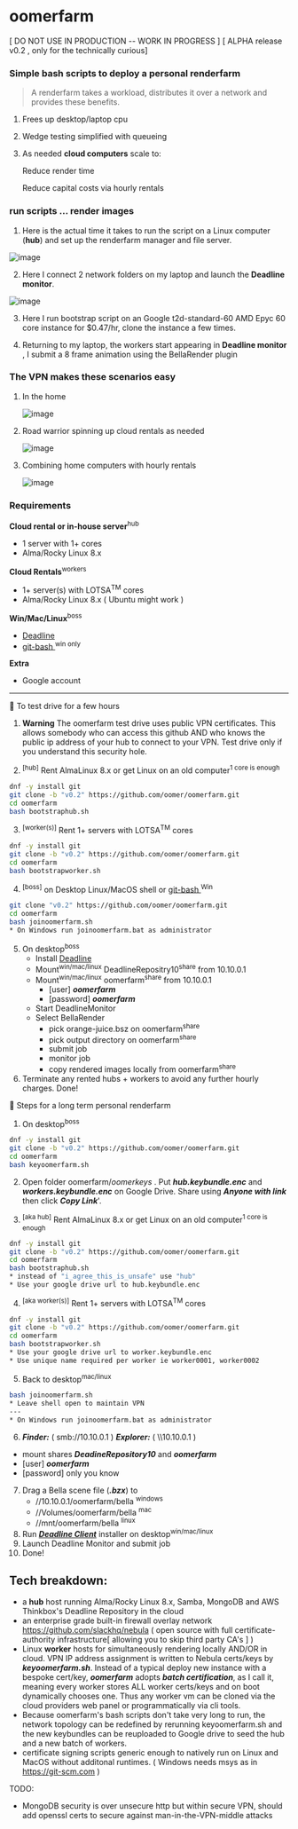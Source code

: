 # oomerfarm

[ DO NOT USE IN PRODUCTION -- WORK IN PROGRESS ]
[ ALPHA release v0.2 , only for the technically curious]

### Simple bash scripts to deploy a personal renderfarm

>A renderfarm takes a workload, distributes it over a network and provides these benefits.
  1. Frees up desktop/laptop cpu
  2. Wedge testing simplified with queueing
  3. As needed **cloud computers** scale to:

        Reduce render time

        Reduce capital costs via hourly rentals

### run scripts ... render images  ###

1. Here is the actual time it takes to run the script on a Linux computer (**hub**) and set up the renderfarm manager and file server. 

![image](./img/bootstraphub.gif )

2. Here I connect 2 network folders on my laptop and launch the **Deadline monitor**. 

![image](./img/bootstrapworker.gif )

3. Here I run bootstrap script on an Google t2d-standard-60 AMD Epyc 60 core instance for $0.47/hr, clone the instance a few times.

4. Returning to my laptop, the workers start appearing in **Deadline monitor** , I submit a 8 frame animation using the BellaRender plugin 

### The VPN makes these scenarios easy ###

1. In the home

    ![image](./img/deployhome.png )

2. Road warrior spinning up cloud rentals as needed

    ![image](./img/deploycloud.png )

3. Combining home computers with hourly rentals

    ![image](./img/deploymixed.png )

### Requirements ###

**Cloud rental or in-house server**<sup>hub</sup>
- 1 server with 1+ cores
- Alma/Rocky Linux 8.x 

**Cloud Rentals**<sup>workers</sup>
- 1+ server(s) with LOTSA<sup>TM</sup> cores
- Alma/Rocky Linux 8.x ( Ubuntu might work )

**Win/Mac/Linux**<sup>boss</sup>
- [ Deadline ]( https://awsthinkbox.com )
- [ git-bash ]( https://git-scm.com )<sup>win only</sup>

**Extra**
- Google account

---

 📘 To test drive for a few hours

1. **Warning** The oomerfarm test drive uses public VPN certificates. This allows somebody who can access this github AND who knows the public ip address of your hub to connect to your VPN. Test drive only if you understand this security hole. 

2. <sup>[hub]</sup> Rent AlmaLinux 8.x or get Linux on an old computer<sup>1 core is enough</sup>

```sh
dnf -y install git
git clone -b "v0.2" https://github.com/oomer/oomerfarm.git
cd oomerfarm 
bash bootstraphub.sh
```
3. <sup>[worker(s)]</sup> Rent 1+ servers with LOTSA<sup>TM</sup> cores

```sh
dnf -y install git
git clone -b "v0.2" https://github.com/oomer/oomerfarm.git
cd oomerfarm 
bash bootstrapworker.sh
```

4. <sup>[boss]</sup> on Desktop Linux/MacOS shell or [ git-bash ]( https://git-scm.com )<sup>Win</sup>
```sh
git clone "v0.2" https://github.com/oomer/oomerfarm.git
cd oomerfarm 
bash joinoomerfarm.sh
* On Windows run joinoomerfarm.bat as administrator
```
5. On desktop<sup>boss</sup>
    - Install [ Deadline ]( https://awsthinkbox.com )
    - Mount<sup>win/mac/linux</sup> DeadlineRepositry10<sup>share</sup> from 10.10.0.1 
    - Mount<sup>win/mac/linux</sup> oomerfarm<sup>share</sup> from 10.10.0.1
        - [user] ***oomerfarm***
        - [password] ***oomerfarm***
    - Start DeadlineMonitor
    - Select BellaRender 
        - pick orange-juice.bsz on oomerfarm<sup>share</sup>
        - pick output directory on oomerfarm<sup>share</sup>
        - submit job
        - monitor job
        - copy rendered images locally from oomerfarm<sup>share</sup>
6. Terminate any rented hubs + workers to avoid any further hourly charges. Done!

 📘 Steps for a long term personal renderfarm

1. On desktop<sup>boss</sup>

```sh
dnf -y install git
git clone -b "v0.2" https://github.com/oomer/oomerfarm.git
cd oomerfarm 
bash keyoomerfarm.sh
```

2. Open folder oomerfarm/_oomerkeys_ . Put ***hub.keybundle.enc*** and ***workers.keybundle.enc*** on Google Drive. Share using ***Anyone with link*** then click ***Copy Link***'. 

3. <sup>[aka hub]</sup> Rent AlmaLinux 8.x or get Linux on an old computer<sup>1 core is enough</sup>

```sh
dnf -y install git
git clone -b "v0.2" https://github.com/oomer/oomerfarm.git
cd oomerfarm 
bash bootstraphub.sh
* instead of "i_agree_this_is_unsafe" use "hub"
* Use your google drive url to hub.keybundle.enc
```
4. <sup>[aka worker(s)]</sup> Rent 1+ servers with LOTSA<sup>TM</sup> cores

```sh
dnf -y install git
git clone -b "v0.2" https://github.com/oomer/oomerfarm.git
cd oomerfarm 
bash bootstrapworker.sh
* Use your google drive url to worker.keybundle.enc
* Use unique name required per worker ie worker0001, worker0002 
```
5. Back to desktop<sup>mac/linux</sup>
```sh
bash joinoomerfarm.sh
* Leave shell open to maintain VPN
---
* On Windows run joinoomerfarm.bat as administrator
```
6. ***Finder:*** ( smb://10.10.0.1 )
***Explorer:*** ( \\\\10.10.0.1 )
 - mount shares ***DeadineRepository10*** and ***oomerfarm***
 - [user] ***oomerfarm***
 - [password] only you know
7. Drag a Bella scene file (***.bzx***) to 
    - //10.10.0.1/oomerfarm/bella <sup>windows</sup>
    - //Volumes/oomerfarm/bella <sup>mac</sup>
    - //mnt/oomerfarm/bella <sup>linux</sup>
8. Run [***Deadline Client***](https://awsthinkbox.com) installer on desktop<sup>win/mac/linux</sup>
9. Launch Deadline Monitor and submit job
10. Done!

## Tech breakdown:
-  a **hub** host running Alma/Rocky Linux 8.x, Samba, MongoDB and AWS Thinkbox's Deadline Repository in the cloud
- an enterprise grade built-in firewall overlay network https://github.com/slackhq/nebula ( open source with full certificate-authority infrastructure[ allowing you to skip third party CA's ] )
- Linux **worker** hosts for simultaneously rendering locally AND/OR in cloud. VPN IP address assignment is written to Nebula certs/keys by ***keyoomerfarm.sh***. Instead of a typical deploy new instance with a bespoke cert/key, ***oomerfarm*** adopts ***batch certification***, as I call it, meaning every worker stores ALL worker certs/keys and on boot dynamically chooses one. Thus any worker vm can be cloned via the cloud providers web panel or programmatically via cli tools.
- Because oomerfarm's bash scripts don't take very long to run, the network topology can be redefined by rerunning keyoomerfarm.sh and the new keybundles can be reuploaded to Google drive to seed the hub and a new batch of workers.
- certificate signing scripts generic enough to natively run on Linux and MacOS without additonal runtimes.
( Windows needs msys as in https://git-scm.com )

TODO:
- MongoDB security is over unsecure http but within secure VPN, should add openssl certs to secure against man-in-the-VPN-middle attacks
